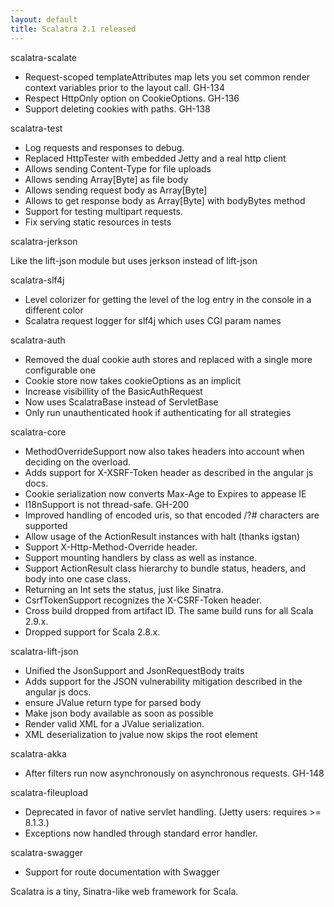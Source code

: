 ```yaml
---
layout: default
title: Scalatra 2.1 released
---
```


scalatra-scalate

  * Request-scoped templateAttributes map lets you set common render context variables prior to the layout call. GH-134
  * Respect HttpOnly option on CookieOptions. GH-136
  * Support deleting cookies with paths. GH-138

scalatra-test

  * Log requests and responses to debug.
  * Replaced HttpTester with embedded Jetty and a real http client
  * Allows sending Content-Type for file uploads
  * Allows sending Array[Byte] as file body
  * Allows sending request body as Array[Byte]
  * Allows to get response body as Array[Byte] with bodyBytes method
  * Support for testing multipart requests.
  * Fix serving static resources in tests

scalatra-jerkson

Like the lift-json module but uses jerkson instead of lift-json

scalatra-slf4j

  * Level colorizer for getting the level of the log entry in the console in a different color
  * Scalatra request logger for slf4j which uses CGI param names

scalatra-auth

  * Removed the dual cookie auth stores and replaced with a single more configurable one
  * Cookie store now takes cookieOptions as an implicit
  * Increase visibillity of the BasicAuthRequest
  * Now uses ScalatraBase instead of ServletBase
  * Only run unauthenticated hook if authenticating for all strategies

scalatra-core

  * MethodOverrideSupport now also takes headers into account when deciding on the overload.
  * Adds support for X-XSRF-Token header as described in the angular js docs.
  * Cookie serialization now converts Max-Age to Expires to appease IE
  * I18nSupport is not thread-safe. GH-200
  * Improved handling of encoded uris, so that encoded /?# characters are supported
  * Allow usage of the ActionResult instances with halt (thanks igstan)
  * Support X-Http-Method-Override header.
  * Support mounting handlers by class as well as instance.
  * Support ActionResult class hierarchy to bundle status, headers, and body into one case class.
  * Returning an Int sets the status, just like Sinatra.
  * CsrfTokenSupport recognizes the X-CSRF-Token header.
  * Cross build dropped from artifact ID. The same build runs for all Scala 2.9.x.
  * Dropped support for Scala 2.8.x.

scalatra-lift-json

  * Unified the JsonSupport and JsonRequestBody traits
  * Adds support for the JSON vulnerability mitigation described in the angular js docs.
  * ensure JValue return type for parsed body
  * Make json body available as soon as possible
  * Render valid XML for a JValue serialization.
  * XML deserialization to jvalue now skips the root element

scalatra-akka

  * After filters run now asynchronously on asynchronous requests. GH-148

scalatra-fileupload

  * Deprecated in favor of native servlet handling. (Jetty users: requires >= 8.1.3.)
  * Exceptions now handled through standard error handler.

scalatra-swagger

  * Support for route documentation with Swagger

Scalatra is a tiny, Sinatra-like web framework for Scala.
